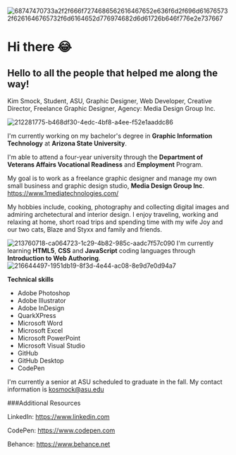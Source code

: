 ![68747470733a2f2f666f7274686562616467652e636f6d2f696d616765732f6261646765732f6d6164652d776974682d6d61726b646f776e2e737667](https://github.com/kos3150/kos3150/assets/142562646/ff5f8f82-2eeb-4c92-bce3-613ac6d8c234)

# Hi there :joy:

## Hello to all the people that helped me along the way! 
Kim Smock, Student, ASU, Graphic Designer, Web Developer, Creative Director, Freelance Graphic Designer, Agency: Media Design Group Inc.
<!--
**kos3150/kos3150** is a ✨ _special_ ✨ repository because its `README.md` (this file) appears on your GitHub profile.
Here are some ideas to get you started:

- 🔭 I’m currently working on ...
- 🌱 I’m currently learning ...
- 👯 I’m looking to collaborate on ...
- 🤔 I’m looking for help with ...
- 💬 Ask me about ...
- 📫 How to reach me: ...
- 😄 Pronouns: ...
- ⚡ Fun fact: ...
-->
![212281775-b468df30-4edc-4bf8-a4ee-f52e1aaddc86](https://github.com/kos3150/kos3150/assets/142562646/2096ad02-11e1-4235-8cf2-30537aa732c6)

I'm currently working on my bachelor's degree in **Graphic Information Technology** at **Arizona State University**.

I'm able to attend a four-year university through the **Department of Veterans Affairs Vocational Readiness** and **Employment** Program.

My goal is to work as a freelance graphic designer and manage my own small business and graphic design studio, **Media Design Group Inc**. https://www.1mediatechnologies.com/

My hobbies include, cooking, photography and collecting digital images and admiring archetectural and interior design. I enjoy traveling, working and relaxing at home, short road trips and spending time with my wife Joy and our two cats, Blaze and Styxx and family and friends.

![213760718-ca064723-1c29-4b82-985c-aadc7f57c090](https://github.com/kos3150/kos3150/assets/142562646/ce7c66fb-bd56-4e88-98ba-f30e8d1c169b) I'm currently learning **HTML5**, **CSS** and **JavaScript** coding languages through **Introduction to Web Authoring**. 
![216644497-1951db19-8f3d-4e44-ac08-8e9d7e0d94a7](https://github.com/kos3150/kos3150/assets/142562646/3c025cbb-7eba-4d72-b190-1bfd16e9bc42)

**Technical skills**
  - Adobe Photoshop
  - Adobe Illustrator
  - Adobe InDesign
  - QuarkXPress
  - Microsoft Word
  - Microsoft Excel
  - Microsoft PowerPoint
  - Microsoft Visual Studio
  - GitHub
  - GitHub Desktop
  - CodePen    

I'm currently a senior at ASU scheduled to graduate in the fall. My contact information is kosmock@asu.edu

###Additional Resources

LinkedIn: https://www.linkedin.com

CodePen: https://www.codepen.com

Behance: https://www.behance.net
